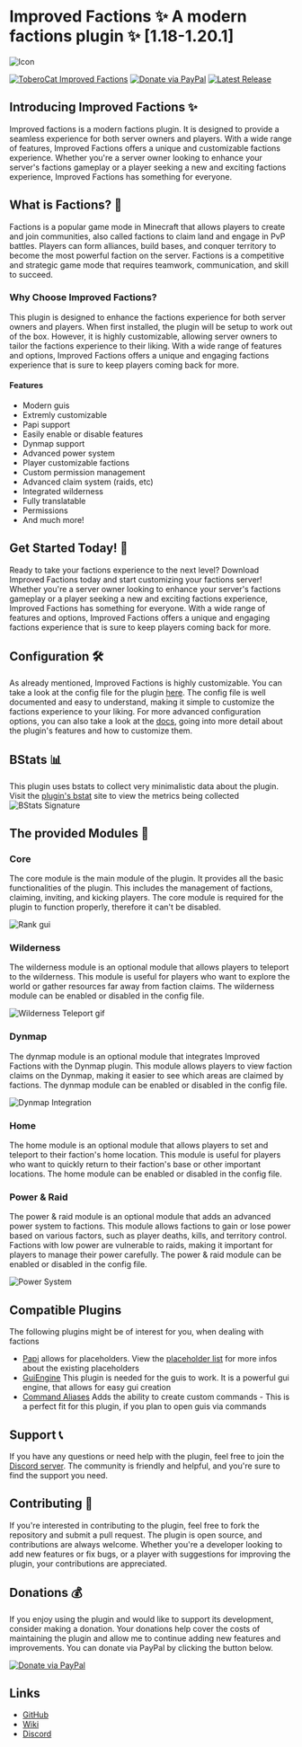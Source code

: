 # Improved Factions ✨ A modern factions plugin ✨ [1.18-1.20.1]

![Icon](https://github.com/ToberoCat/ImprovedFactions_new/blob/main/branding/banners/full-scale-banner.png?raw=true)

[![ToberoCat Improved Factions](https://img.shields.io/static/v1?label=ToberoCat&message=ImprovedFactions&color=%23FEDD58&logo=github)](https://github.com/ToberoCat/ImprovedFactions_new)
[![Donate via PayPal](https://img.shields.io/badge/Donate-PayPal-green.svg?logo=paypal&style=flat-square)](https://www.paypal.com/donate/?hosted_button_id=QVJDUKN2VJ6BE)
[![Latest Release](https://img.shields.io/github/release/ToberoCat/ImprovedFactions_new?include_prereleases=&sort=semver&color=%23FEDD58)](https://github.com/ToberoCat/GuiEngine/releases/)

## Introducing Improved Factions ✨

Improved factions is a modern factions plugin. It is designed to provide a seamless experience for both server owners
and players. With a wide range of features, Improved Factions offers a unique and customizable factions experience.
Whether you're a server owner looking to enhance your server's factions gameplay or a player seeking a new and exciting
factions experience, Improved Factions has something for everyone.

## What is Factions? 🏰

Factions is a popular game mode in Minecraft that allows players to create and join communities, also called factions to
claim land and engage in PvP battles. Players can form alliances, build bases, and conquer territory to become the most
powerful faction on the server. Factions is a competitive and strategic game mode that requires teamwork, communication,
and skill to succeed.

### Why Choose Improved Factions?

This plugin is designed to enhance the factions experience for both server owners and players. When first installed, the
plugin will be setup to work out of the box. However, it is highly customizable, allowing server owners to tailor the
factions experience to their liking. With a wide range of features and options, Improved Factions offers a unique and
engaging factions experience that is sure to keep players coming back for more.

#### Features

- Modern guis
- Extremly customizable
- Papi support
- Easily enable or disable features
- Dynmap support
- Advanced power system
- Player customizable factions
- Custom permission management
- Advanced claim system (raids, etc)
- Integrated wilderness
- Fully translatable
- Permissions
- And much more!

## Get Started Today! 🚀

Ready to take your factions experience to the next level? Download Improved Factions today and start customizing your
factions server! Whether you're a server owner looking to enhance your server's factions gameplay or a player seeking a
new and exciting factions experience, Improved Factions has something for everyone. With a wide range of features and
options, Improved Factions offers a unique and engaging factions experience that is sure to keep players coming back for
more.

## Configuration 🛠️

As already mentioned, Improved Factions is highly customizable. You can take a look at the config file for the
plugin [here](https://github.com/ToberoCat/ImprovedFactions_new/blob/main/improved-factions-base/src/main/resources/config.yml).
The config file is well documented and easy to understand, making it simple to customize the factions experience to your
liking.
For more advanced configuration options, you can also take a look at
the [docs](https://github.com/ToberoCat/ImprovedFactions_new/tree/main/docs), going into more detail about the plugin's
features and how to customize them.

## BStats 📊

This plugin uses bstats to collect very minimalistic data about the plugin. Visit
the [plugin's bstat](https://bstats.org/plugin/bukkit/ImprovedFactions/14810) site to view the metrics being collected
![BStats Signature](https://bstats.org/signatures/bukkit/ImprovedFactions.svg)

## The provided Modules 🧩

### Core

The core module is the main module of the plugin. It provides all the basic functionalities of the plugin. This includes the management of factions, claiming, inviting, and kicking players. The core module is required for the plugin to function properly, therefore it can't be disabled.

![Rank gui](https://github.com/ToberoCat/ImprovedFactions_new/blob/main/branding/media/rank-gui.png?raw=true)

### Wilderness

The wilderness module is an optional module that allows players to teleport to the wilderness. This module is useful for players who want to explore the world or gather resources far away from faction claims. The wilderness module can be enabled or disabled in the config file.

![Wilderness Teleport gif](https://github.com/ToberoCat/ImprovedFactions_new/blob/main/branding/media/wilderness.gif?raw=true)

### Dynmap

The dynmap module is an optional module that integrates Improved Factions with the Dynmap plugin. This module allows players to view faction claims on the Dynmap, making it easier to see which areas are claimed by factions. The dynmap module can be enabled or disabled in the config file.

![Dynmap Integration](https://github.com/ToberoCat/ImprovedFactions_new/blob/main/branding/media/dynmap.png?raw=true)

### Home

The home module is an optional module that allows players to set and teleport to their faction's home location. This module is useful for players who want to quickly return to their faction's base or other important locations. The home module can be enabled or disabled in the config file.

### Power & Raid

The power & raid module is an optional module that adds an advanced power system to factions. This module allows factions to gain or lose power based on various factors, such as player deaths, kills, and territory control. Factions with low power are vulnerable to raids, making it important for players to manage their power carefully. The power & raid module can be enabled or disabled in the config file.

![Power System](https://github.com/ToberoCat/ImprovedFactions_new/blob/main/branding/media/power_raid.png?raw=true)

## Compatible Plugins

The following plugins might be of interest for you, when dealing with factions

- [Papi](https://www.spigotmc.org/resources/placeholderapi.6245/) allows for placeholders. View
  the [placeholder list](https://github.com/ToberoCat/ImprovedFactions_new/blob/main/docs/placeholders.md) for more
  infos about the existing placeholders
- [GuiEngine](https://modrinth.com/plugin/guiengine) This plugin is needed for the guis to work. It is a powerful gui
  engine, that allows for easy gui creation
- [Command Aliases](https://www.spigotmc.org/resources/custom-command-aliases.105037/) Adds the ability to create custom
  commands - This is a perfect fit for this plugin, if you plan to open guis via commands

## Support 📞

If you have any questions or need help with the plugin, feel free to join
the [Discord server](https://discord.com/invite/VmSbFNZejz). The community is friendly and helpful, and you're sure to
find the support you need.

## Contributing 🤝

If you're interested in contributing to the plugin, feel free to fork the repository and submit a pull request. The
plugin is open source, and contributions are always welcome. Whether you're a developer looking to add new features or
fix bugs, or a player with suggestions for improving the plugin, your contributions are appreciated.

## Donations 💰

If you enjoy using the plugin and would like to support its development, consider making a donation. Your donations help
cover the costs of maintaining the plugin and allow me to continue adding new features and improvements. You can donate
via PayPal by clicking the button below.

[![Donate via PayPal](https://img.shields.io/badge/Donate-PayPal-green.svg?logo=paypal&style=flat-square)](https://www.paypal.com/donate/?hosted_button_id=QVJDUKN2VJ6BE)

## Links

- [GitHub](https://github.com/ToberoCat/ImprovedFactions_new/issues)
- [Wiki](https://github.com/ToberoCat/ImprovedFactions_new/tree/main/docs)
- [Discord](https://discord.com/invite/VmSbFNZejz)

